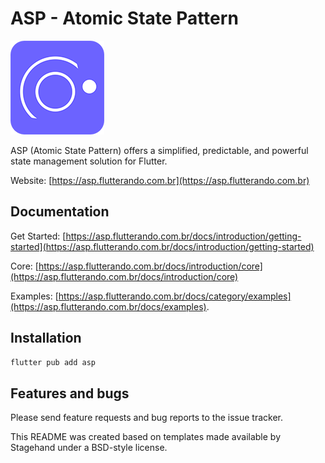 
# ASP - Atomic State Pattern

![image](/assets/logo.png)

ASP (Atomic State Pattern) offers a simplified, predictable, and powerful state management solution for Flutter.

Website: [https://asp.flutterando.com.br](https://asp.flutterando.com.br)

## Documentation

Get Started: [https://asp.flutterando.com.br/docs/introduction/getting-started](https://asp.flutterando.com.br/docs/introduction/getting-started)

Core: [https://asp.flutterando.com.br/docs/introduction/core](https://asp.flutterando.com.br/docs/introduction/core)

Examples: [https://asp.flutterando.com.br/docs/category/examples](https://asp.flutterando.com.br/docs/examples).


## Installation

```sh
flutter pub add asp
```

## Features and bugs

Please send feature requests and bug reports to the issue tracker.

This README was created based on templates made available by Stagehand under a BSD-style license.
